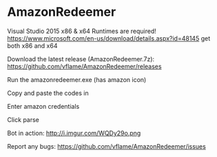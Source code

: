 # AmazonRedeemer

Visual Studio 2015 x86 & x64 Runtimes are required! https://www.microsoft.com/en-us/download/details.aspx?id=48145 get both x86 and x64

Download the latest release (AmazonRedeemer.7z): https://github.com/vflame/AmazonRedeemer/releases

Run the amazonredeemer.exe (has amazon icon)

Copy and paste the codes in

Enter amazon credentials

Click parse

Bot in action: http://i.imgur.com/WQDy29o.png

Report any bugs: https://github.com/vflame/AmazonRedeemer/issues
